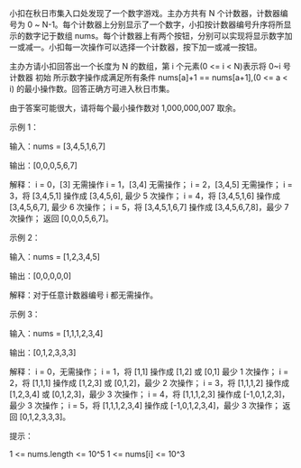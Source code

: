 小扣在秋日市集入口处发现了一个数字游戏。主办方共有 N 个计数器，计数器编号为 0 ~ N-1。每个计数器上分别显示了一个数字，小扣按计数器编号升序将所显示的数字记于数组 nums。每个计数器上有两个按钮，分别可以实现将显示数字加一或减一。小扣每一次操作可以选择一个计数器，按下加一或减一按钮。

主办方请小扣回答出一个长度为 N 的数组，第 i 个元素(0 <= i < N)表示将 0~i 号计数器 初始 所示数字操作成满足所有条件 nums[a]+1 == nums[a+1],(0 <= a < i) 的最小操作数。回答正确方可进入秋日市集。

由于答案可能很大，请将每个最小操作数对 1,000,000,007 取余。

示例 1：

输入：nums = [3,4,5,1,6,7]

输出：[0,0,0,5,6,7]

解释： i = 0，[3] 无需操作 i = 1，[3,4] 无需操作； i = 2，[3,4,5] 无需操作； i = 3，将 [3,4,5,1] 操作成 [3,4,5,6], 最少 5 次操作； i = 4，将 [3,4,5,1,6] 操作成 [3,4,5,6,7], 最少 6 次操作； i = 5，将 [3,4,5,1,6,7] 操作成 [3,4,5,6,7,8]，最少 7 次操作； 返回 [0,0,0,5,6,7]。

示例 2：

输入：nums = [1,2,3,4,5]

输出：[0,0,0,0,0]

解释：对于任意计数器编号 i 都无需操作。

示例 3：

输入：nums = [1,1,1,2,3,4]

输出：[0,1,2,3,3,3]

解释： i = 0，无需操作； i = 1，将 [1,1] 操作成 [1,2] 或 [0,1] 最少 1 次操作； i = 2，将 [1,1,1] 操作成 [1,2,3] 或 [0,1,2]，最少 2 次操作； i = 3，将 [1,1,1,2] 操作成 [1,2,3,4] 或 [0,1,2,3]，最少 3 次操作； i = 4，将 [1,1,1,2,3] 操作成 [-1,0,1,2,3]，最少 3 次操作； i = 5，将 [1,1,1,2,3,4] 操作成 [-1,0,1,2,3,4]，最少 3 次操作； 返回 [0,1,2,3,3,3]。

提示：

1 <= nums.length <= 10^5
1 <= nums[i] <= 10^3